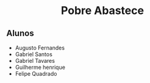 <h1 align="center"> Pobre Abastece </h1>

## Alunos
- Augusto Fernandes 
- Gabriel Santos
- Gabriel Tavares
- Guilherme henrique
- Felipe Quadrado

